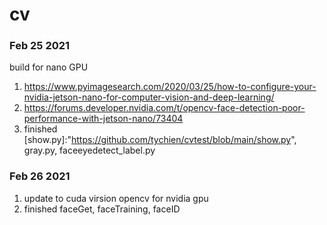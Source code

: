 # cv

### Feb 25 2021

build for nano GPU
1. https://www.pyimagesearch.com/2020/03/25/how-to-configure-your-nvidia-jetson-nano-for-computer-vision-and-deep-learning/
2. https://forums.developer.nvidia.com/t/opencv-face-detection-poor-performance-with-jetson-nano/73404
3. finished [show.py]:"https://github.com/tychien/cvtest/blob/main/show.py", gray.py, faceeyedetect_label.py

### Feb 26 2021

1. update to cuda virsion opencv for nvidia gpu
2. finished faceGet, faceTraining,  faceID
